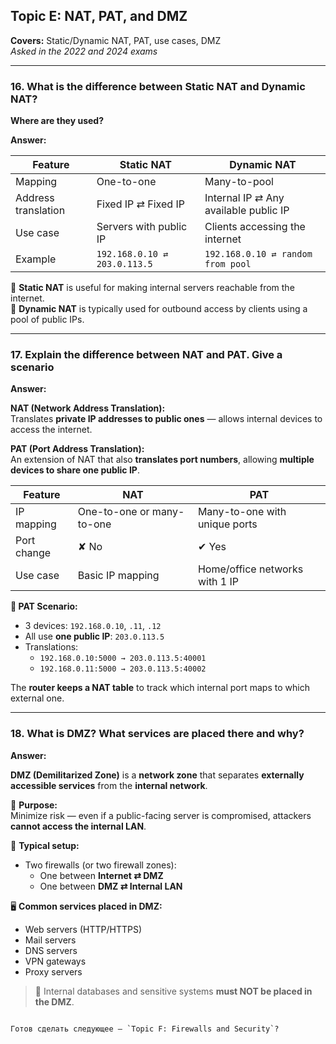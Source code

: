 ## Topic E: NAT, PAT, and DMZ

**Covers:** Static/Dynamic NAT, PAT, use cases, DMZ  
_Asked in the 2022 and 2024 exams_

---

### 16. What is the difference between Static NAT and Dynamic NAT?  
**Where are they used?**

**Answer:**

| Feature             | Static NAT                | Dynamic NAT                          |
|---------------------|---------------------------|---------------------------------------|
| Mapping             | One-to-one                | Many-to-pool                          |
| Address translation | Fixed IP ⇄ Fixed IP       | Internal IP ⇄ Any available public IP |
| Use case            | Servers with public IP    | Clients accessing the internet        |
| Example             | `192.168.0.10 ⇄ 203.0.113.5` | `192.168.0.10 ⇄ random from pool`     |

📌 **Static NAT** is useful for making internal servers reachable from the internet.  
📌 **Dynamic NAT** is typically used for outbound access by clients using a pool of public IPs.

---

### 17. Explain the difference between NAT and PAT. Give a scenario

**Answer:**

**NAT (Network Address Translation):**  
Translates **private IP addresses to public ones** — allows internal devices to access the internet.

**PAT (Port Address Translation):**  
An extension of NAT that also **translates port numbers**, allowing **multiple devices to share one public IP**.

| Feature      | NAT                          | PAT                                |
|--------------|-------------------------------|-------------------------------------|
| IP mapping   | One-to-one or many-to-one     | Many-to-one with unique ports       |
| Port change  | ✘ No                          | ✔ Yes                               |
| Use case     | Basic IP mapping              | Home/office networks with 1 IP      |

**📌 PAT Scenario:**
- 3 devices: `192.168.0.10`, `.11`, `.12`
- All use **one public IP**: `203.0.113.5`
- Translations:
  - `192.168.0.10:5000 → 203.0.113.5:40001`
  - `192.168.0.11:5000 → 203.0.113.5:40002`

The **router keeps a NAT table** to track which internal port maps to which external one.

---

### 18. What is DMZ? What services are placed there and why?

**Answer:**

**DMZ (Demilitarized Zone)** is a **network zone** that separates **externally accessible services** from the **internal network**.

📌 **Purpose:**  
Minimize risk — even if a public-facing server is compromised, attackers **cannot access the internal LAN**.

🧱 **Typical setup:**
- Two firewalls (or two firewall zones):
  - One between **Internet ⇄ DMZ**
  - One between **DMZ ⇄ Internal LAN**

🖥️ **Common services placed in DMZ:**
- Web servers (HTTP/HTTPS)
- Mail servers
- DNS servers
- VPN gateways
- Proxy servers

> 📌 Internal databases and sensitive systems **must NOT be placed in the DMZ**.
```

Готов сделать следующее — `Topic F: Firewalls and Security`?
